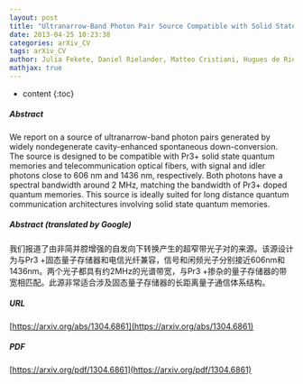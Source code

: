 ```yaml
---
layout: post
title: "Ultranarrow-Band Photon Pair Source Compatible with Solid State Quantum Memories and Telecommunication Networks"
date: 2013-04-25 10:23:38
categories: arXiv_CV
tags: arXiv_CV
author: Julia Fekete, Daniel Rielander, Matteo Cristiani, Hugues de Riedmatten
mathjax: true
---
```


* content
{:toc}

##### Abstract
We report on a source of ultranarrow-band photon pairs generated by widely nondegenerate cavity-enhanced spontaneous down-conversion. The source is designed to be compatible with Pr3+ solid state quantum memories and telecommunication optical fibers, with signal and idler photons close to 606 nm and 1436 nm, respectively. Both photons have a spectral bandwidth around 2 MHz, matching the bandwidth of Pr3+ doped quantum memories. This source is ideally suited for long distance quantum communication architectures involving solid state quantum memories.

##### Abstract (translated by Google)
我们报道了由非简并腔增强的自发向下转换产生的超窄带光子对的来源。该源设计为与Pr3 +固态量子存储器和电信光纤兼容，信号和闲频光子分别接近606nm和1436nm。两个光子都具有约2MHz的光谱带宽，与Pr3 +掺杂的量子存储器的带宽相匹配。此源非常适合涉及固态量子存储器的长距离量子通信体系结构。

##### URL
[https://arxiv.org/abs/1304.6861](https://arxiv.org/abs/1304.6861)

##### PDF
[https://arxiv.org/pdf/1304.6861](https://arxiv.org/pdf/1304.6861)

